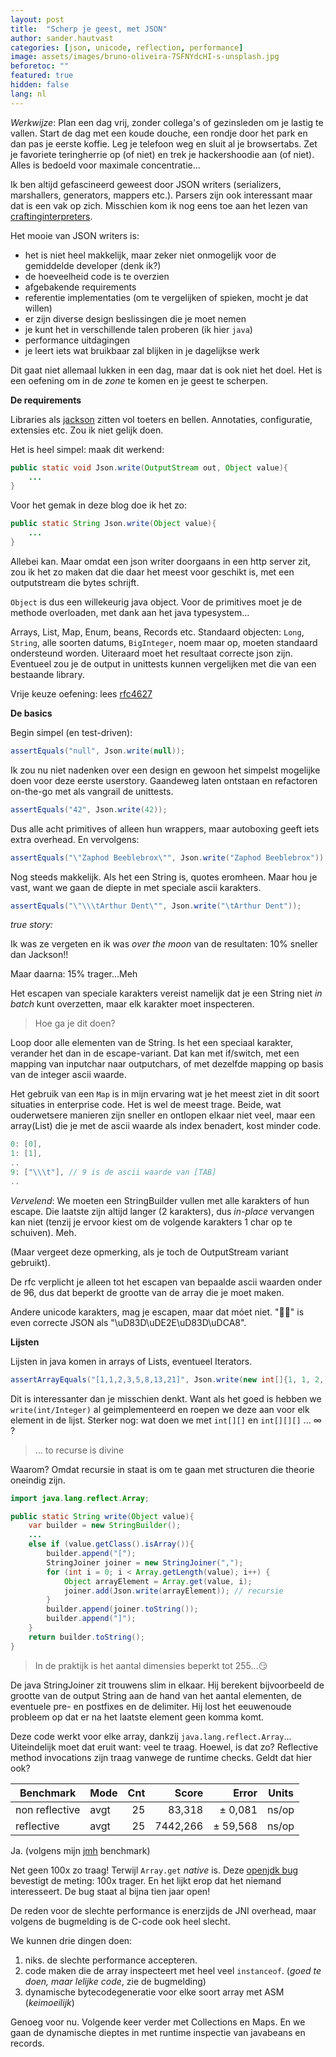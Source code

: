 ```yaml
---
layout: post
title:  "Scherp je geest, met JSON"
author: sander.hautvast
categories: [json, unicode, reflection, performance]
image: assets/images/bruno-oliveira-7SFNYdcHI-s-unsplash.jpg
beforetoc: ""
featured: true
hidden: false
lang: nl
---
```

_Werkwijze_: Plan een dag vrij, zonder collega's of gezinsleden om je lastig te  vallen. Start de dag met een koude douche, een rondje door het park en dan pas je eerste koffie. Leg je telefoon weg en sluit al je browsertabs. Zet je favoriete teringherrie op (of niet) en trek je hackershoodie aan (of niet). Alles is bedoeld voor maximale concentratie...

Ik ben altijd gefascineerd geweest door JSON writers (serializers, marshallers, generators, mappers etc.). Parsers zijn ook interessant maar dat is een vak op zich. Misschien kom ik nog eens toe aan het lezen van [craftinginterpreters](http://www.craftinginterpreters.com/). 

Het mooie van JSON writers is:
- het is niet heel makkelijk, maar zeker niet onmogelijk voor de gemiddelde developer (denk ik?)
- de hoeveelheid code is te overzien
- afgebakende requirements
- referentie implementaties (om te vergelijken of spieken, mocht je dat willen)
- er zijn diverse design beslissingen die je moet nemen
- je kunt het in verschillende talen proberen (ik hier `java`)
- performance uitdagingen
- je leert iets wat bruikbaar zal blijken in je dagelijkse werk

Dit gaat niet allemaal lukken in een dag, maar dat is ook niet het doel. Het is een oefening om in de _zone_ te komen en je geest te scherpen. 


**De requirements**

Libraries als [jackson](https://github.com/FasterXML/jackson) zitten vol toeters en bellen. Annotaties, configuratie, extensies etc. Zou ik niet gelijk doen. 

Het is heel simpel: maak dit werkend: 
```java
public static void Json.write(OutputStream out, Object value){
    ...
}
```

Voor het gemak in deze blog doe ik het zo:

```java
public static String Json.write(Object value){
    ...
}
```


Allebei kan. Maar omdat een json writer doorgaans in een http server zit, zou ik het zo maken dat die daar het meest voor geschikt is, met een outputstream die bytes schrijft.

`Object` is dus een willekeurig java object. Voor de primitives moet je de methode overloaden, met dank aan het java typesystem...

Arrays, List, Map, Enum, beans, Records etc. Standaard objecten: `Long`, `String`, alle soorten datums, `BigInteger`, noem maar op, moeten standaard ondersteund worden. Uiteraard moet het resultaat correcte json zijn. Eventueel zou je de output in unittests kunnen vergelijken met die van een bestaande library. 

Vrije keuze oefening: lees [rfc4627](https://www.ietf.org/rfc/rfc4627.txt)

**De basics**

Begin simpel (en test-driven):
```java
assertEquals("null", Json.write(null));
```
Ik zou nu niet nadenken over een design en gewoon het simpelst mogelijke doen voor deze eerste userstory. Gaandeweg laten ontstaan en refactoren on-the-go met als vangrail de unittests.

```java
assertEquals("42", Json.write(42));
```
Dus alle acht primitives of alleen hun wrappers, maar autoboxing geeft iets extra overhead. En vervolgens:

```java
assertEquals("\"Zaphod Beeblebrox\"", Json.write("Zaphod Beeblebrox"));
```

Nog steeds makkelijk. Als het een String is, quotes eromheen.
Maar hou je vast, want we gaan de diepte in met speciale ascii karakters.

```java
assertEquals("\"\\\tArthur Dent\"", Json.write("\tArthur Dent"));
```

_true story:_

Ik was ze vergeten en ik was _over the moon_ van de resultaten: 10% sneller dan Jackson!!

Maar daarna: 15% trager...Meh

Het escapen van speciale karakters vereist namelijk dat je een String niet _in batch_ kunt overzetten, maar elk karakter moet inspecteren. 

> Hoe ga je dit doen? 

Loop door alle elementen van de String. Is het een speciaal karakter, verander het dan in de escape-variant. 
Dat kan met if/switch, met een mapping van inputchar naar outputchars, of met dezelfde mapping op basis van de integer ascii waarde. 

Het gebruik van een `Map` is in mijn ervaring wat je het meest ziet in dit soort situaties in enterprise code. Het is wel de meest trage. Beide, wat ouderwetsere manieren zijn sneller en ontlopen elkaar niet veel, maar een array(List) die je met de ascii waarde als index benadert, kost minder code.

```java
0: [0],
1: [1],
..
9: ["\\\t"], // 9 is de ascii waarde van [TAB]
..
``` 

_Vervelend_: We moeten een StringBuilder vullen met alle karakters of hun escape. Die laatste zijn altijd langer (2 karakters), dus _in-place_ vervangen kan niet (tenzij je ervoor kiest om de volgende karakters 1 char op te schuiven). Meh.

(Maar vergeet deze opmerking, als je toch de OutputStream variant gebruikt).

De rfc verplicht je alleen tot het escapen van bepaalde ascii waarden onder de 96, dus dat beperkt de grootte van de array die je moet maken. 

Andere unicode karakters, mag je escapen, maar dat móet niet. "😮‍💨" is even correcte JSON als "\uD83D\uDE2E‍\uD83D\uDCA8".

**Lijsten**

Lijsten in java komen in arrays of Lists, eventueel Iterators.
```java
assertArrayEquals("[1,1,2,3,5,8,13,21]", Json.write(new int[]{1, 1, 2, 3, 5, 8, 13, 21}));
```

Dit is interessanter dan je misschien denkt. Want als het goed is hebben we `write(int/Integer)` al geimplementeerd en roepen we deze aan voor elk element in de lijst. Sterker nog: wat doen we met `int[][]` en `int[][][]` ... ∞ ? 

> ... to recurse is divine

Waarom? Omdat recursie in staat is om te gaan met structuren die theorie oneindig zijn.

```java
import java.lang.reflect.Array;

public static String write(Object value){
    var builder = new StringBuilder();
    ...
    else if (value.getClass().isArray()){
        builder.append("[");
        StringJoiner joiner = new StringJoiner(",");
        for (int i = 0; i < Array.getLength(value); i++) {
            Object arrayElement = Array.get(value, i);
            joiner.add(Json.write(arrayElement)); // recursie
        }
        builder.append(joiner.toString());
        builder.append("]");
    }
    return builder.toString();
}
```
> In de praktijk is het aantal dimensies beperkt tot 255...😏

De java StringJoiner zit trouwens slim in elkaar. Hij berekent bijvoorbeeld de grootte van de output String aan de hand van het aantal elementen, de eventuele pre- en postfixes en de delimiter. Hij lost het eeuwenoude probleem op dat er na het laatste element geen komma komt.

Deze code werkt voor elke array, dankzij `java.lang.reflect.Array`... Uiteindelijk moet dat eruit want: veel te traag. Hoewel, is dat zo? Reflective method invocations zijn traag vanwege de runtime checks. Geldt dat hier ook?

 Benchmark | Mode  | Cnt  |  Score    | Error  |  Units
  -----------|-------|-----:|----------:|-------:|---------
   non reflective | avgt | 25 | 83,318   |± 0,081  |  ns/op  
   reflective    | avgt | 25 | 7442,266 |± 59,568 |  ns/op  

Ja. (volgens mijn [jmh](https://github.com/openjdk/jmh) benchmark)

Net geen 100x zo traag! Terwijl `Array.get` _native_ is. Deze [openjdk bug](https://bugs.openjdk.org/browse/JDK-8051447) bevestigt de meting: 100x trager. En het lijkt erop dat het niemand interesseert. De bug staat al bijna tien jaar open! 

De reden voor de slechte performance is enerzijds de JNI overhead, maar volgens de bugmelding is de C-code ook heel slecht.

We kunnen drie dingen doen:

1. niks. de slechte performance accepteren. 
2. code maken die de array inspecteert met heel veel `instanceof`. (_goed te doen, maar lelijke code_, zie de bugmelding)
3. dynamische bytecodegeneratie voor elke soort array met ASM (_keimoeilijk_)

Genoeg voor nu. Volgende keer verder met Collections en Maps. En we gaan de dynamische dieptes in met runtime inspectie van javabeans en records.